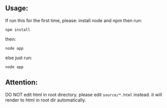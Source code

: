 ## Usage:
If run this for the first time, please:
install node and npm then run: 
    
    npm install
    
then:  
    
    node app
    
else just run:
    
    node app
    
## Attention: 

DO NOT edit html in root directory. please edit `source/*.html` instead. it will render to html in root dir automatically.

